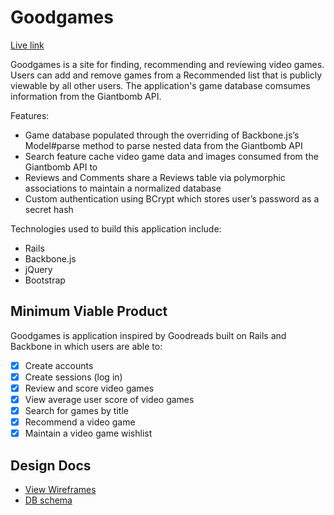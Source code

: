 # Goodgames

[Live link][link]

[link]: http://thegoodgames.xyz

Goodgames is a site for finding, recommending and reviewing video games. Users can add and remove games from a Recommended list that is publicly viewable by all other users. The application's game database comsumes information from the Giantbomb API.

Features:

* Game database populated through the overriding of Backbone.js’s Model#parse method to parse nested data from the Giantbomb API* Search feature cache video game data and images consumed from the Giantbomb API to 
* Reviews and Comments share a Reviews table via polymorphic associations to maintain anormalized database* Custom authentication using BCrypt which stores user’s password as a secret hash

Technologies used to build this application include:

* Rails
* Backbone.js
* jQuery
* Bootstrap

## Minimum Viable Product
Goodgames is application inspired by Goodreads built on Rails and Backbone in which users are able to:

<!-- This is a Markdown checklist. Use it to keep track of your progress! -->

- [X] Create accounts
- [X] Create sessions (log in)
- [X] Review and score video games
- [X] View average user score of video games
- [X] Search for games by title
- [X] Recommend a video game
- [X] Maintain a video game wishlist

## Design Docs
* [View Wireframes][views]
* [DB schema][schema]

[views]: ./docs/views.md
[schema]: ./docs/schema.md
